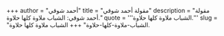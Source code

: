 +++
author = "أحمد شوقي"
title = "مقولة أحمد شوقي"
description = "مقولة أحمد شوقي: الشباب ملاوة كلها حلاوة."
quote = '''الشباب ملاوة كلها حلاوة.'''
slug = "الشباب-ملاوة-كلها-حلاوة"
+++
الشباب ملاوة كلها حلاوة.
